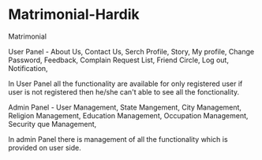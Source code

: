 # Matrimonial-Hardik

Matrimonial

User Panel -
    About Us,
    Contact Us,
    Serch Profile,
    Story,
    My profile,
        Change Password,
        Feedback,
        Complain
        Request List,
        Friend Circle,
        Log out,
    Notification,

In User Panel all the functionality are available for only registered user if user is not registered then he/she can't able to see all the fonctionality. 
    
 Admin Panel -
       User Management,
       State Mangement,
       City Management,
       Religion Management,
       Education Management,
       Occupation Management,
       Security que Management,

In admin Panel there is management of all the functionality which is provided on user side.
